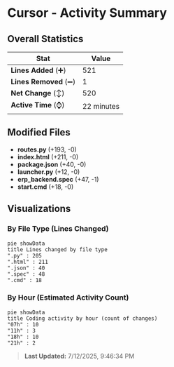 # Cursor - Activity Summary 

## Overall Statistics

| Stat                   | Value                                                             |
| ---------------------- | ----------------------------------------------------------------- |
| **Lines Added** (➕)   | 521                                          |
| **Lines Removed** (➖) | 1                                        |
| **Net Change** (↕)    | 520                |
| **Active Time** (⌚)   | 22 minutes |


## Modified Files
- **routes.py** (+193, -0)
- **index.html** (+211, -0)
- **package.json** (+40, -0)
- **launcher.py** (+12, -0)
- **erp_backend.spec** (+47, -1)
- **start.cmd** (+18, -0)

## Visualizations

### By File Type (Lines Changed)

```mermaid
pie showData
title Lines changed by file type
".py" : 205
".html" : 211
".json" : 40
".spec" : 48
".cmd" : 18
```

### By Hour (Estimated Activity Count)

```mermaid
pie showData
title Coding activity by hour (count of changes)
"07h" : 10
"11h" : 3
"18h" : 10
"21h" : 2
```


> **Last Updated:** 7/12/2025, 9:46:34 PM